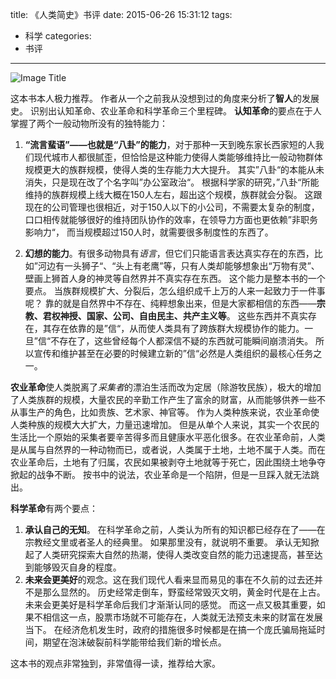 title: 《人类简史》书评
date: 2015-06-26 15:31:12
tags:
- 科学
categories:
- 书评
---
![Image Title](http://7u2h31.com1.z0.glb.clouddn.com/人类简史.jpg)

这本书本人极力推荐。 作者从一个之前我从没想到过的角度来分析了**智人**的发展史。 识别出认知革命、农业革命和科学革命三个里程碑。
**认知革命**的要点在于人掌握了两个一般动物所没有的独特能力：
1. **“流言蜚语”——也就是“八卦”的能力**，对于那种一天到晚东家长西家短的人我们现代城市人都很腻歪，但恰恰是这种能力使得人类能够维持比一般动物群体规模更大的族群规模，使得人类的生存能力大大提升。 其实”八卦“的本能从未消失，只是现在改了个名字叫”办公室政治“。 根据科学家的研究，”八卦“所能维持的族群规模上线大概在150人左右，超出这个规模，族群就会分裂。 这跟现在的公司管理也很相近，对于150人以下的小公司，不需要太复杂的制度，口口相传就能够很好的维持团队协作的效率，在领导力方面也更依赖”非职务影响力“， 而当规模超过150人时，就需要很多制度性的东西了。
<!-- more -->
2. **幻想的能力**。有很多动物具有*语言*，但它们只能语言表达真实存在的东西，比如”河边有一头狮子“、“头上有老鹰”等，只有人类却能够想象出“万物有灵”、壁画上狮首人身的神灵等自然界并不真实存在东西。 这个能力是整本书的一个要点。 当族群规模扩大、分裂后，怎么组织成千上万的人来一起致力于一件事呢？ 靠的就是自然界中不存在、纯粹想象出来，但是大家都相信的东西——**宗教、君权神授、国家、公司、自由民主、共产主义等**。 这些东西并不真实存在，其存在依靠的是”信“，从而使人类具有了跨族群大规模协作的能力。一旦”信“不存在了，这些曾经每个人都深信不疑的东西就可能瞬间崩溃消失。 所以宣传和维护甚至在必要的时候建立新的”信“必然是人类组织的最核心任务之一。

**农业革命**使人类脱离了*采集者*的漂泊生活而改为定居（除游牧民族），极大的增加了人类族群的规模，大量农民的辛勤工作产生了富余的财富，从而能够供养一些不从事生产的角色，比如贵族、艺术家、神官等。 作为人类种族来说，农业革命使人类种族的规模大大扩大，力量迅速增加。 但是从单个人来说，其实一个农民的生活比一个原始的采集者要辛苦得多而且健康水平恶化很多。在农业革命前，人类是从属与自然界的一种动物而已，或者说，人类属于土地，土地不属于人类。而在农业革命后，土地有了归属，农民如果被剥夺土地就等于死亡，因此围绕土地争夺掀起的战争不断。 按书中的说法，农业革命是一个陷阱，但是一旦踩入就无法跳出。

**科学革命**有两个要点：
1. **承认自己的无知**。 在科学革命之前，人类认为所有的知识都已经存在了——在宗教经文里或者圣人的经典里。 如果那里没有，就说明不重要。 承认无知掀起了人类研究探索大自然的热潮，使得人类改变自然的能力迅速提高，甚至达到能够毁灭自身的程度。
2. **未来会更美好**的观念。这在我们现代人看来显而易见的事在不久前的过去还并不是那么显然的。 历史经常走倒车，野蛮经常毁灭文明，黄金时代是在上古。未来会更美好是科学革命后我们才渐渐认同的感觉。 而这一点又极其重要，如果不相信这一点，股票市场就不可能存在，人类就无法预支未来的财富在发展当下。 在经济危机发生时，政府的措施很多时候都是在搞一个庞氏骗局拖延时间，期望在泡沫破裂前科学能带给我们新的增长点。

这本书的观点非常独到，非常值得一读，推荐给大家。
